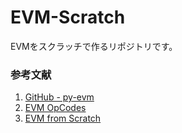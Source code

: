 # EVM-Scratch
EVMをスクラッチで作るリポジトリです。

### 参考文献
1. [GitHub - py-evm](https://github.com/ethereum/py-evm)
2. [EVM OpCodes](https://www.evm.codes/)
3. [EVM from Scratch](https://evm-from-scratch.xyz/)
